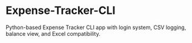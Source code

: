 # Expense-Tracker-CLI
Python-based Expense Tracker CLI app with login system, CSV logging, balance view, and Excel compatibility.
